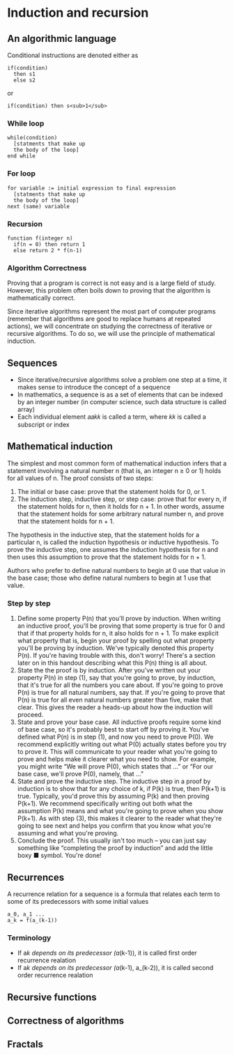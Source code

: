 # Induction and recursion

## An algorithmic language

Conditional instructions are denoted either as

```
if(condition)
  then s1
  else s2
```

or

```
if(condition) then s<sub>1</sub>
```

### While loop

```
while(condition)
  [statments that make up
  the body of the loop]
end while
```

### For loop

```
for variable := initial expression to final expression
  [statments that make up
  the body of the loop]
next (same) variable
```

### Recursion

```
function f(integer n)
  if(n = 0) then return 1
  else return 2 * f(n-1)
```

### Algorithm Correctness

Proving that a program is correct is not easy and is a large field of study. However, this problem often boils down to proving that the algorithm is mathematically correct.

Since iterative algorithms represent the most part of computer programs (remember that algorithms are good to replace humans at repeated actions), we will concentrate on studying the correctness of iterative or recursive algorithms. To do so, we will use the principle of mathematical induction.

## Sequences

- Since iterative/recursive algorithms solve a problem one step at a time, it makes sense to introduce the concept of a sequence
- In mathematics, a sequence is as a set of elements that can be indexed by an integer number (in computer science, such data structure is called array)
- Each individual element 𝑎𝑎𝑘𝑘 is called a term, where 𝑘𝑘 is called a subscript or index

## Mathematical induction

The simplest and most common form of mathematical induction infers that a statement involving a natural number n (that is, an integer n ≥ 0 or 1) holds for all values of n. The proof consists of two steps:

1. The initial or base case: prove that the statement holds for 0, or 1.
2. The induction step, inductive step, or step case: prove that for every n, if the statement holds for n, then it holds for n + 1. In other words, assume that the statement holds for some arbitrary natural number n, and prove that the statement holds for n + 1.

The hypothesis in the inductive step, that the statement holds for a particular n, is called the induction hypothesis or inductive hypothesis. To prove the inductive step, one assumes the induction hypothesis for n and then uses this assumption to prove that the statement holds for n + 1.

Authors who prefer to define natural numbers to begin at 0 use that value in the base case; those who define natural numbers to begin at 1 use that value.

### Step by step

1. Define some property P(n) that you'll prove by induction. When writing an inductive proof, you'll be proving that some property is true for 0 and that if that property holds for n, it also holds for n + 1. To make explicit what property that is, begin your proof by spelling out what property you'll be proving by induction. We've typically denoted this property P(n). If you're having trouble with this, don't worry! There's a section later on in this handout describing what this P(n) thing is all about.
2. State the the proof is by induction. After you've written out your property P(n) in step (1), say that you're going to prove, by induction, that it's true for all the numbers you care about. If you're going to prove P(n) is true for all natural numbers, say that. If you're going to prove that P(n) is true for all even natural numbers greater than five, make that clear. This gives the reader a heads-up about how the induction will proceed.
3. State and prove your base case. All inductive proofs require some kind of base case, so it's probably best to start off by proving it. You've defined what P(n) is in step (1), and now you need to prove P(0). We recommend explicitly writing out what P(0) actually states before you try to prove it. This will communicate to your reader what you're going to prove and helps make it clearer what you need to show. For example, you might write “We will prove P(0), which states that ...” or “For our base case, we'll prove P(0), namely, that …”
4. State and prove the inductive step. The inductive step in a proof by induction is to show that for any choice of k, if P(k) is true, then P(k+1) is true. Typically, you'd prove this by assuming P(k) and then proving P(k+1). We recommend specifically writing out both what the assumption P(k) means and what you're going to prove when you show P(k+1). As with step (3), this makes it clearer to the reader what they're going to see next and helps you confirm that you know what you're assuming and what you're proving.
5. Conclude the proof. This usually isn't too much – you can just say something like “completing the proof by induction” and add the little boxy ■ symbol. You're done!

## Recurrences

A recurrence relation for a sequence is a formula that relates each term to some of its predecessors with some initial values

```
a_0, a_1 ...
a_k = f(a_(k-1))

```

### Terminology

- If a*k depends on its predecessor (a*(k-1)), it is called first order recurrence realation
- If a*k depends on its predecessor (a*(k-1), a\_(k-2)), it is called second order recurrence realation

## Recursive functions

## Correctness of algorithms

## Fractals
